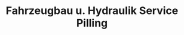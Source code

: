 ---
title: "Fahrzeugbau u. Hydraulik Service Pilling"
url: /schmoelln/fahrzeugbau-u-hydraulik-service-pilling/
shop: Autowerkstatt
---